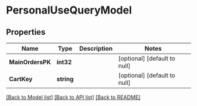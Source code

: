 # PersonalUseQueryModel

## Properties
Name | Type | Description | Notes
------------ | ------------- | ------------- | -------------
**MainOrdersPK** | **int32** |  | [optional] [default to null]
**CartKey** | **string** |  | [optional] [default to null]

[[Back to Model list]](../README.md#documentation-for-models) [[Back to API list]](../README.md#documentation-for-api-endpoints) [[Back to README]](../README.md)


